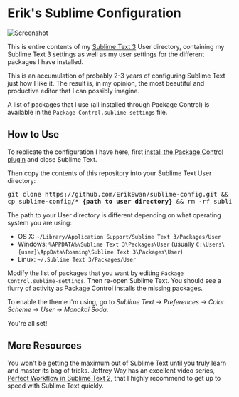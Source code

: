 # Erik's Sublime Configuration

![Screenshot](http://i.imgur.com/8kZAfRQ.png)

This is entire contents of my [Sublime Text 3](http://www.sublimetext.com) User directory, containing my Sublime Text 3 settings as well as my user settings for the different packages I have installed.

This is an accumulation of probably 2-3 years of configuring Sublime Text just how I like it. The result is, in my opinion, the most beautiful and productive editor that I can possibly imagine.

A list of packages that I use (all installed through Package Control) is available in the `Package Control.sublime-settings` file.

## How to Use
To replicate the configuration I have here, first [install the Package Control plugin](https://packagecontrol.io/installation) and close Sublime Text.

Then copy the contents of this repository into your Sublime Text User directory:

<pre>
git clone https://github.com/ErikSwan/sublime-config.git &amp;&amp; \
cp sublime-config/* <strong>{path to user directory}</strong> &amp;&amp; rm -rf sublime-config
</pre>

The path to your User directory is different depending on what operating system you are using:

* OS X: `~/Library/Application Support/Sublime Text 3/Packages/User`
* Windows: `%APPDATA%\Sublime Text 3\Packages\User` (usually `C:\Users\{user}\AppData\Roaming\Sublime Text 3\Packages\User`)
* Linux: `~/.Sublime Text 3/Packages/User`

Modify the list of packages that you want by editing `Package Control.sublime-settings`. Then re-open Sublime Text. You should see a flurry of activity as Package Control installs the missing packages. 

To enable the theme I'm using, go to *Sublime Text → Preferences → Color Scheme → User → Monokai Soda*. 

You're all set!

## More Resources
You won't be getting the maximum out of Sublime Text until you truly learn and master its bag of tricks. Jeffrey Way has an excellent video series, [Perfect Workflow in Sublime Text 2](https://code.tutsplus.com/courses/perfect-workflow-in-sublime-text-2), that I highly recommend to get up to speed with Sublime Text quickly.
